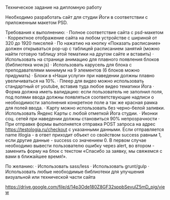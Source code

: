 Техническое задание на дипломную работу

Необходимо разработать сайт для студии Йоги в соответствии с приложенным макетом PSD.

Требования к выполнению:
·	Полное соответствие сайта с psd-макетом
·	Корректное отображение сайта на любом устройстве с шириной от 320 до 1920 пикселей
·	По нажатию на кнопку «Показать расписание» должен открываться pop-up с таблицей расписанием занятий (можно найти готовую таблицу этой тематики на другом сайте и вставить)
·	Использовать на странице анимацию для плавного появления блоков (библиотека wow.js)
·	Использовать карусель для блока с преподавателями минимум на 9 элементов (6 блоков можно придумать)
·	Блоки в «Наши услуги» при наведении должны плавно увеличиваться на 10%.
·	Плеер для видео можно использовать стандартный от youtube, вставив туда любое видео тематики Йога
·	Форма должна иметь валидацию: если пользователь не заполнил поля, под полями ввода должны появляться соответствующие надписи о необходимости заполнения конкретное поле а так же красная рамка для полей ввода.
·	Карту можно использовать без черно-белой заливки. Использовать Яндекс Карты с любой отметкой Йога студии.
·	Иконки соц. сетей при наведении должны становиться 90% непрозрачности
·	При отправке формы выполняется отправка POST запроса на адрес https://testologia.ru/checkout с указанными данными. Если отправляется name itlogia - в ответ приходит объект со свойством success равным 1, если другие данные - success со значением 0. В первом случае необходимо вывести пользователю ошибку через alert, во втором - заменить форму на блок с текстом «Спасибо за заявку, мы свяжемся с вами в ближайшее время!».



По желанию:
·	Использовать sass/less
·	Использовать grunt/gulp
·	Использовать любые необходимые библиотеки для улучшения визуальной или технической части сайта


https://drive.google.com/file/d/14p3Ode180Z8GF32sppbSevuIZ5mD_pig/view
